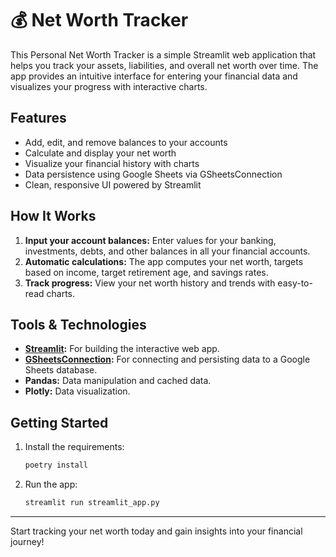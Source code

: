 # 💰 Net Worth Tracker

This Personal Net Worth Tracker is a simple Streamlit web application that helps you track your assets, liabilities, and overall net worth over time. The app provides an intuitive interface for entering your financial data and visualizes your progress with interactive charts.

## Features

- Add, edit, and remove balances to your accounts
- Calculate and display your net worth
- Visualize your financial history with charts
- Data persistence using Google Sheets via GSheetsConnection
- Clean, responsive UI powered by Streamlit

## How It Works

1. **Input your account balances:** Enter values for your banking, investments, debts, and other balances in all your financial accounts.
2. **Automatic calculations:** The app computes your net worth, targets based on income, target retirement age, and savings rates.
3. **Track progress:** View your net worth history and trends with easy-to-read charts.

## Tools & Technologies

- **[Streamlit](https://streamlit.io/):** For building the interactive web app.
- **[GSheetsConnection](https://www.youtube.com/watch?v=HwxrXnYVIlU):** For connecting and persisting data to a Google Sheets database.
- **Pandas:** Data manipulation and cached data.
- **Plotly:** Data visualization.


## Getting Started

1. Install the requirements:

   ```bash
   poetry install
   ```

2. Run the app:

   ```bash
   streamlit run streamlit_app.py
   ```

---

Start tracking your net worth today and gain insights into your financial journey!
